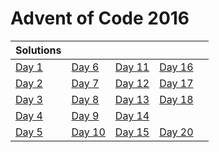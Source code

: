 # Advent of Code 2016

| Solutions | | | | |
| :--- | :--- | :--- | :--- | :--- |
| [Day 1](day1) | [Day 6](day6) | [Day 11](day11) | [Day 16](day16) | |
| [Day 2](day2) | [Day 7](day7) | [Day 12](day12) | [Day 17](day17) | |
| [Day 3](day3) | [Day 8](day8) | [Day 13](day13) | [Day 18](day18) | |
| [Day 4](day4) | [Day 9](day9) | [Day 14](day14) | | |
| [Day 5](day5) | [Day 10](day10) | [Day 15](day15) | [Day 20](day20) | |